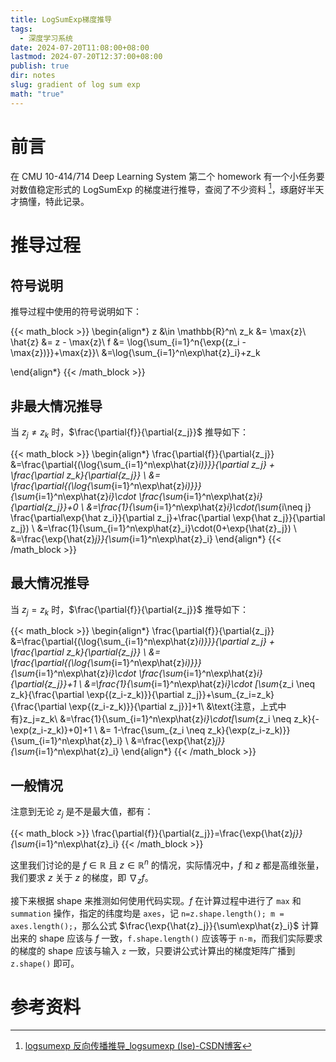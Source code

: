 ```yaml
---
title: LogSumExp梯度推导
tags:
  - 深度学习系统
date: 2024-07-20T11:08:00+08:00
lastmod: 2024-07-20T12:37:00+08:00
publish: true
dir: notes
slug: gradient of log sum exp
math: "true"
---
```


# 前言

在 CMU 10-414/714 Deep Learning System 第二个 homework 有一个小任务要对数值稳定形式的 LogSumExp 的梯度进行推导，查阅了不少资料 [^1]，琢磨好半天才搞懂，特此记录。

# 推导过程

## 符号说明

推导过程中使用的符号说明如下：

{{< math_block >}}
\begin{align*}
 z &\in \mathbb{R}^n\\
 z_k &= \max{z}\\
 \hat{z} &= z - \max{z}\\
 f &= \log{\sum_{i=1}^n{\exp{(z_i - \max{z})}}+\max{z}}\\
 &=\log{\sum_{i=1}^n\exp\hat{z}_i}+z_k

\end{align*}
{{< /math_block >}}

## 非最大情况推导

当 $z_j\neq z_k$ 时，$\frac{\partial{f}}{\partial{z_j}}$ 推导如下：

{{< math_block >}}
\begin{align*}
\frac{\partial{f}}{\partial{z_j}} 
&=\frac{\partial{(\log{\sum_{i=1}^n\exp\hat{z}_i)}}}{\partial z_j} + \frac{\partial z_k}{\partial{z_j}} \\
&= \frac{\partial{(\log{\sum_{i=1}^n\exp\hat{z}_i)}}}{\sum_{i=1}^n\exp\hat{z}_i}\cdot \frac{\sum_{i=1}^n\exp\hat{z}_i}{\partial{z_j}}+0 \\
&=\frac{1}{\sum_{i=1}^n\exp\hat{z}_i}\cdot(\sum_{i\neq j} \frac{\partial\exp{\hat z_i}}{\partial z_j}+\frac{\partial \exp{\hat z_j}}{\partial z_j}) \\ 
&=\frac{1}{\sum_{i=1}^n\exp\hat{z}_i}\cdot(0+\exp{\hat{z}_j}) \\ 
&=\frac{\exp{\hat{z}_j}}{\sum_{i=1}^n\exp\hat{z}_i}
\end{align*}
{{< /math_block >}}

## 最大情况推导

当 $z_j= z_k$ 时，$\frac{\partial{f}}{\partial{z_j}}$ 推导如下：

{{< math_block >}}
\begin{align*}
\frac{\partial{f}}{\partial{z_j}} 
&=\frac{\partial{(\log{\sum_{i=1}^n\exp\hat{z}_i)}}}{\partial z_j} + \frac{\partial z_k}{\partial{z_j}} \\
&= \frac{\partial{(\log{\sum_{i=1}^n\exp\hat{z}_i)}}}{\sum_{i=1}^n\exp\hat{z}_i}\cdot \frac{\sum_{i=1}^n\exp\hat{z}_i}{\partial{z_j}}+1 \\
&=\frac{1}{\sum_{i=1}^n\exp\hat{z}_i}\cdot [\sum_{z_i \neq z_k}{\frac{\partial \exp{(z_i-z_k)}}{\partial z_j}}+\sum_{z_i=z_k}{\frac{\partial \exp{(z_i-z_k)}}{\partial z_j}}]+1\\
&\text{注意，上式中有}z_j=z_k\\
&=\frac{1}{\sum_{i=1}^n\exp\hat{z}_i}\cdot[\sum_{z_i \neq z_k}{-\exp(z_i-z_k)}+0]+1 \\
&= 1-\frac{\sum_{z_i \neq z_k}{\exp(z_i-z_k)}}{\sum_{i=1}^n\exp\hat{z}_i} \\
&=\frac{\exp{\hat{z}_j}}{\sum_{i=1}^n\exp\hat{z}_i}
\end{align*}
{{< /math_block >}}

## 一般情况

注意到无论 $z_j$ 是不是最大值，都有：

{{< math_block >}}
\frac{\partial{f}}{\partial{z_j}}=\frac{\exp{\hat{z}_j}}{\sum_{i=1}^n\exp\hat{z}_i}
{{< /math_block >}}

这里我们讨论的是 $f\in \mathbb{R}$ 且 $z\in\mathbb{R}^n$ 的情况，实际情况中，$f$ 和 $z$ 都是高维张量，我们要求 $z$ 关于 $z$ 的梯度，即 $\nabla_z f$。

接下来根据 shape 来推测如何使用代码实现。$f$ 在计算过程中进行了 `max` 和 `summation` 操作，指定的纬度均是 `axes`，记 `n=z.shape.length(); m = axes.length();`，那么公式 $\frac{\exp{\hat{z}_j}}{\sum\exp\hat{z}_i}$ 计算出来的 shape 应该与 $f$ 一致，`f.shape.length()` 应该等于 `n-m`，而我们实际要求的梯度的 shape 应该与输入 `z` 一致，只要讲公式计算出的梯度矩阵广播到 `z.shape()` 即可。

# 参考资料

[^1]: [logsumexp 反向传播推导\_logsumexp (lse)-CSDN博客](https://blog.csdn.net/u010043946/article/details/134408424)